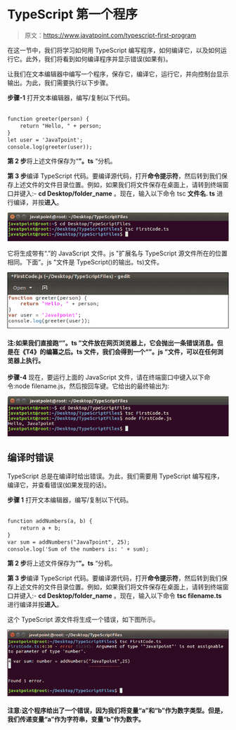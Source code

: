 # TypeScript 第一个程序

> 原文：<https://www.javatpoint.com/typescript-first-program>

在这一节中，我们将学习如何用 TypeScript 编写程序，如何编译它，以及如何运行它。此外，我们将看到如何编译程序并显示错误(如果有)。

让我们在文本编辑器中编写一个程序，保存它，编译它，运行它，并向控制台显示输出。为此，我们需要执行以下步骤。

**步骤-1** 打开文本编辑器，编写/复制以下代码。

```

function greeter(person) {
    return "Hello, " + person;
}
let user = 'JavaTpoint';
console.log(greeter(user));

```

**第 2 步**将上述文件保存为“**”。ts** “分机。

**第 3 步**编译 TypeScript 代码。要编译源代码，打开**命令提示符**，然后转到我们保存上述文件的文件目录位置。例如，如果我们将文件保存在桌面上，请转到终端窗口并键入:- **cd Desktop/folder_name** 。现在，输入以下命令 tsc **文件名. ts** 进行编译，并按**进入**。

![TypeScript First Program](img/abcb4f4a0667d726ad76463c890d81b9.png)

它将生成带有“.”的 JavaScript 文件。js "扩展名与 TypeScript 源文件所在的位置相同。下面”。js "文件是 TypeScript()的输出。ts)文件。

![TypeScript First Program](img/caa04a654fdaa25f28cc3b5753782286.png)

#### 注:如果我们直接跑“”。ts ”文件放在网页浏览器上，它会抛出一条错误消息。但是在《T4》的编纂之后。ts 文件，我们会得到一个“”。js ”文件，可以在任何浏览器上执行。

**步骤-4** 现在，要运行上面的 JavaScript 文件，请在终端窗口中键入以下命令:node filename.js，然后按回车键。它给出的最终输出为:

![TypeScript First Program](img/b7b1feecc0f70e12ed981945bf3d94ca.png)

## 编译时错误

TypeScript 总是在编译时给出错误。为此，我们需要用 TypeScript 编写程序，编译它，并查看错误(如果发现的话)。

**步骤 1** 打开文本编辑器，编写/复制以下代码。

```

function addNumbers(a, b) {
    return a + b;
}
var sum = addNumbers("JavaTpoint", 25);
console.log('Sum of the numbers is: ' + sum);

```

**第 2 步**将上述文件保存为“**”。ts** “分机。

**第 3 步**编译 TypeScript 代码。要编译源代码，打开**命令提示符**，然后转到我们保存上述文件的文件目录位置。例如，如果我们将文件保存在桌面上，请转到终端窗口并键入:- **cd Desktop/folder_name** 。现在，输入以下命令 **tsc filename.ts** 进行编译并按**进入**。

这个 TypeScript 源文件将生成一个错误，如下图所示。

![TypeScript First Program](img/0a83a86787423b61e690b177c4570590.png)

#### 注意:这个程序给出了一个错误，因为我们将变量“a”和“b”作为数字类型。但是，我们传递变量“a”作为字符串，变量“b”作为数字。